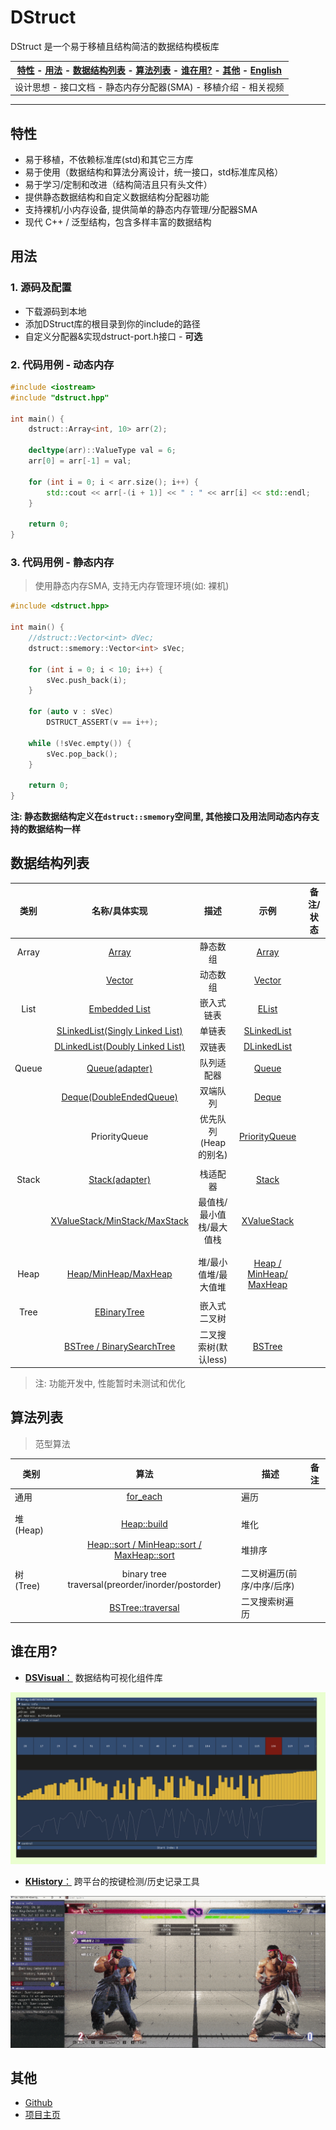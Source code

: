 # DStruct

DStruct 是一个易于移植且结构简洁的数据结构模板库

| [特性](#特性) - [用法](#用法) -  [数据结构列表](#数据结构列表) - [算法列表](#算法列表) - [谁在用?](#谁在用) - [其他](#其他) - [ English](README.en.md) |
| ------------------------------------------------------------ |
| 设计思想 - 接口文档 - 静态内存分配器(SMA) - 移植介绍 - 相关视频 |

---

## 特性

- 易于移植，不依赖标准库(std)和其它三方库
- 易于使用（数据结构和算法分离设计，统一接口，std标准库风格）
- 易于学习/定制和改进（结构简洁且只有头文件）
- 提供静态数据结构和自定义数据结构分配器功能
- 支持裸机/小内存设备, 提供简单的静态内存管理/分配器SMA
- 现代 C++ / 泛型结构，包含多样丰富的数据结构


## 用法

### 1. 源码及配置

- 下载源码到本地
- 添加DStruct库的根目录到你的include的路径
- 自定义分配器&实现dstruct-port.h接口 - **可选**

### 2. 代码用例 - 动态内存

```cpp
#include <iostream>
#include "dstruct.hpp"

int main() {
    dstruct::Array<int, 10> arr(2);

    decltype(arr)::ValueType val = 6;
    arr[0] = arr[-1] = val;

    for (int i = 0; i < arr.size(); i++) {
        std::cout << arr[-(i + 1)] << " : " << arr[i] << std::endl;
    }

    return 0;
}
```

### 3. 代码用例 - 静态内存

> 使用静态内存SMA, 支持无内存管理环境(如: 裸机)

```cpp
#include <dstruct.hpp>

int main() {
    //dstruct::Vector<int> dVec;
    dstruct::smemory::Vector<int> sVec;

    for (int i = 0; i < 10; i++) {
        sVec.push_back(i);
    }

    for (auto v : sVec)
        DSTRUCT_ASSERT(v == i++);

    while (!sVec.empty()) {
        sVec.pop_back();
    }

    return 0;
}
```



**注: 静态数据结构定义在`dstruct::smemory`空间里, 其他接口及用法同动态内存支持的数据结构一样**



## 数据结构列表

| 类别  |             名称/具体实现              |           描述           |                             示例                             | 备注/状态 |
| :---: | :---------------------------: | :----------------------: | :----------------------------------------------------------: | --------- |
| Array |             [Array](https://github.com/Sunrisepeak/DStruct/tree/main/core/ds/array/Array.hpp)             |         静态数组         |                 [Array](https://github.com/Sunrisepeak/DStruct/tree/main/examples/array/array.cpp)                  |           |
|       |            [Vector](https://github.com/Sunrisepeak/DStruct/tree/main/core/ds/array/Vector.hpp)             |         动态数组         |                [Vector](https://github.com/Sunrisepeak/DStruct/tree/main/examples/array/vector.cpp)                 |           |
| List  |     [Embedded List](https://github.com/Sunrisepeak/DStruct/tree/main/core/ds/linked-list/EmbeddedList.hpp)      |        嵌入式链表        |             [EList](https://github.com/Sunrisepeak/DStruct/tree/main/examples/linked-list/embedded_list.cpp)              |           |
|       |   [SLinkedList(Singly Linked List)](https://github.com/Sunrisepeak/DStruct/tree/main/core/ds/linked-list/SinglyLinkedList.hpp)   |          单链表          |           [SLinkedList](https://github.com/Sunrisepeak/DStruct/tree/main/examples/linked-list/single_linked_list.cpp)           |           |
|       |   [DLinkedList(Doubly Linked List)](https://github.com/Sunrisepeak/DStruct/tree/main/core/ds/linked-list/DoublyLinkedList.hpp)   |          双链表          |           [DLinkedList](https://github.com/Sunrisepeak/DStruct/tree/main/examples/linked-list/double_linked_list.cpp)           |           |
| Queue |             [Queue(adapter)](https://github.com/Sunrisepeak/DStruct/tree/main/core/ds/queue/Queue.hpp)             |           队列适配器           |                 [Queue](https://github.com/Sunrisepeak/DStruct/tree/main/examples/queue/queue.cpp)                  |           |
|       |    [Deque(DoubleEndedQueue)](https://github.com/Sunrisepeak/DStruct/tree/main/core/ds/queue/DoubleEndedQueue.hpp)    |         双端队列         |                 [Deque](https://github.com/Sunrisepeak/DStruct/tree/main/examples/queue/deque.cpp)                  |           |
|       |         PriorityQueue         |   优先队列(Heap的别名)   |    [PriorityQueue](https://github.com/Sunrisepeak/DStruct/tree/main/examples/heap.cpp)   |           |
|       |                               |                          |                                                              |           |
| Stack |             [Stack(adapter)](https://github.com/Sunrisepeak/DStruct/tree/main/core/ds/stack/Stack.hpp)             |            栈适配器            |                 [Stack](https://github.com/Sunrisepeak/DStruct/tree/main/examples/stack/stack.cpp)                  |           |
|       | [XValueStack/MinStack/MaxStack](https://github.com/Sunrisepeak/DStruct/tree/main/core/ds/stack/XValueStack.hpp) | 最值栈/最小值栈/最大值栈 |        [XValueStack](https://github.com/Sunrisepeak/DStruct/tree/main/examples/stack/xvalue_stack.cpp)        |           |
|       |                               |                          |                                                              |           |
|       |                               |                          |                                                              |           |
| Heap  |     [Heap/MinHeap/MaxHeap](https://github.com/Sunrisepeak/DStruct/tree/main/core/ds/Heap.hpp)      |   堆/最小值堆/最大值堆   | [Heap / MinHeap/ MaxHeap](https://github.com/Sunrisepeak/DStruct/tree/main/examples/heap.cpp) |           |
|       |                               |                          |                                                              |           |
| Tree  |           [EBinaryTree](https://github.com/Sunrisepeak/DStruct/tree/main/core/ds/tree/EmbeddedBinaryTree.hpp)            | 嵌入式二叉树 |                                                              |           |
|       |            [BSTree / BinarySearchTree](https://github.com/Sunrisepeak/DStruct/tree/main/core/ds/tree/BinarySearchTree.hpp)            |   二叉搜索树(默认less)   |          [BSTree](https://github.com/Sunrisepeak/DStruct/tree/main/examples/binary_search_tree.cpp)           |           |

> 注: 功能开发中, 性能暂时未测试和优化



## 算法列表

> 范型算法

| 类别     |                             算法                             | 描述                       | 备注 |
| -------- | :----------------------------------------------------------: | -------------------------- | ---- |
| 通用     |         [for_each](https://github.com/Sunrisepeak/DStruct/tree/main/examples/algorithms/for_each.cpp)         | 遍历                       |      |
|          |                                                              |                            |      |
|          |                                                              |                            |      |
| 堆(Heap) |       [Heap::build](https://github.com/Sunrisepeak/DStruct/tree/main/examples/algorithms/heap_algo.cpp)       | 堆化                       |      |
|          | [Heap::sort / MinHeap::sort / MaxHeap::sort](https://github.com/Sunrisepeak/DStruct/tree/main/examples/algorithms/heap_algo.cpp#L31) | 堆排序                     |      |
|          |                                                              |                            |      |
| 树(Tree) |      binary tree traversal(preorder/inorder/postorder)       | 二叉树遍历(前序/中序/后序) |      |
|          |     [BSTree::traversal](https://github.com/Sunrisepeak/DStruct/tree/main/examples/binary_search_tree.cpp#L35)     | 二叉搜索树遍历             |      |




## 谁在用?

- [**DSVisual**：](https://github.com/Sunrisepeak/DSVisual) 数据结构可视化组件库

![](https://github.com/Sunrisepeak/DSVisual/blob/main/docs/imgs/dsvisual_effect.readme.png)

- [**KHistory**：](https://github.com/Sunrisepeak/KHistory) 跨平台的按键检测/历史记录工具

![](https://github.com/Sunrisepeak/KHistory/blob/main/docs/imgs/khistory-gamepad.demo.gif)

## 其他

  - [Github](https://github.com/Sunrisepeak)
  - [项目主页](https://github.com/Sunrisepeak/DStruct)

